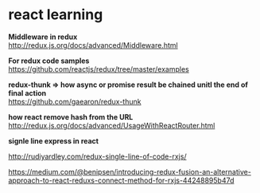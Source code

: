 # react learning 

**Middleware in redux**  
http://redux.js.org/docs/advanced/Middleware.html  

**For redux code samples**  
https://github.com/reactjs/redux/tree/master/examples  

**redux-thunk => how async or promise result be chained unitl the end of final action**  
https://github.com/gaearon/redux-thunk  

**how react remove hash from the URL**  
http://redux.js.org/docs/advanced/UsageWithReactRouter.html  



**signle line express in react**  

http://rudiyardley.com/redux-single-line-of-code-rxjs/  

https://medium.com/@benipsen/introducing-redux-fusion-an-alternative-approach-to-react-reduxs-connect-method-for-rxjs-44248895b47d  

